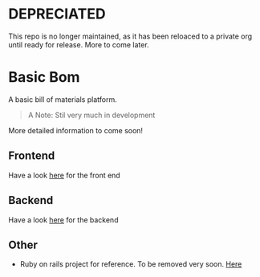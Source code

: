 # DEPRECIATED

This repo is no longer maintained, as it has been reloaced to a private org until ready for release. More to come later.

# Basic Bom
A basic bill of materials platform.
> A Note: Stil very much in development

More detailed information to come soon!

## Frontend
Have a look [here](basic_bom_frontend/) for the front end

## Backend
Have a look [here](basic_bom_backend/) for the backend

## Other
- Ruby on rails project for reference. To be removed very soon. [Here](rails_getting_started/)
